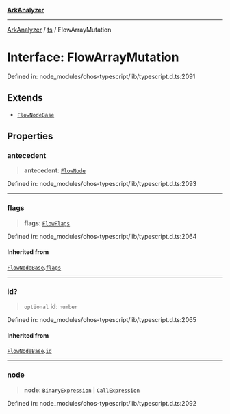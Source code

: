 [**ArkAnalyzer**](../../../../README.md)

***

[ArkAnalyzer](../../../../globals.md) / [ts](../README.md) / FlowArrayMutation

# Interface: FlowArrayMutation

Defined in: node\_modules/ohos-typescript/lib/typescript.d.ts:2091

## Extends

- [`FlowNodeBase`](FlowNodeBase.md)

## Properties

### antecedent

> **antecedent**: [`FlowNode`](../type-aliases/FlowNode.md)

Defined in: node\_modules/ohos-typescript/lib/typescript.d.ts:2093

***

### flags

> **flags**: [`FlowFlags`](../enumerations/FlowFlags.md)

Defined in: node\_modules/ohos-typescript/lib/typescript.d.ts:2064

#### Inherited from

[`FlowNodeBase`](FlowNodeBase.md).[`flags`](FlowNodeBase.md#flags)

***

### id?

> `optional` **id**: `number`

Defined in: node\_modules/ohos-typescript/lib/typescript.d.ts:2065

#### Inherited from

[`FlowNodeBase`](FlowNodeBase.md).[`id`](FlowNodeBase.md#id)

***

### node

> **node**: [`BinaryExpression`](BinaryExpression.md) \| [`CallExpression`](CallExpression.md)

Defined in: node\_modules/ohos-typescript/lib/typescript.d.ts:2092
